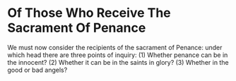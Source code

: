 # Of Those Who Receive The Sacrament Of Penance

We must now consider the recipients of the sacrament of Penance: under which head there are three points of inquiry:
(1) Whether penance can be in the innocent?
(2) Whether it can be in the saints in glory?
(3) Whether in the good or bad angels?